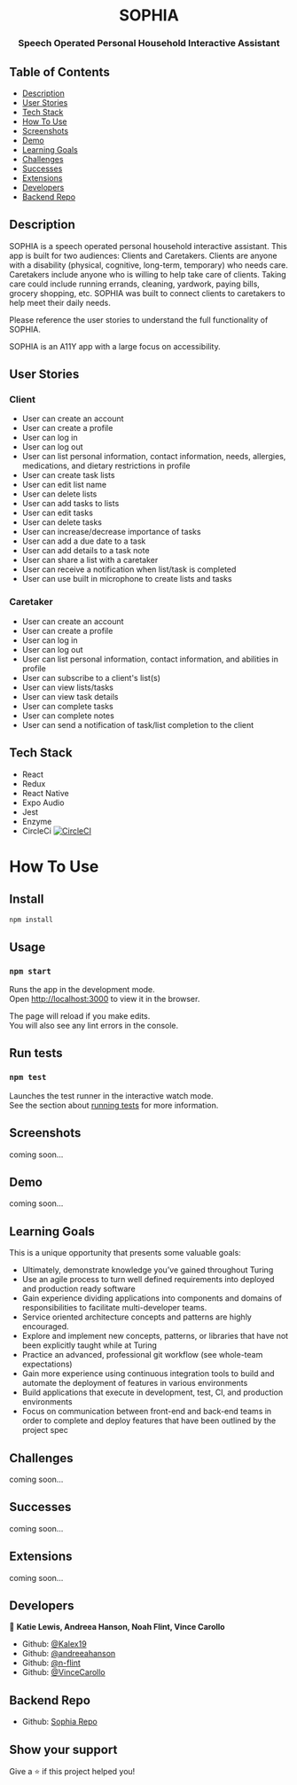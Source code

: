 <h1 align="center">SOPHIA</h1>

<h3 align="center">Speech Operated Personal Household Interactive Assistant</h3>


## Table of Contents
* [Description](#Description)
* [User Stories](#User-Stories)
* [Tech Stack](#Tech-Stack)
* [How To Use](#How-To-Use)
* [Screenshots](#Screenshots)
* [Demo](#Demo)
* [Learning Goals](#Learning-Goals)
* [Challenges](#Challenges)
* [Successes](#Successes)
* [Extensions](#Extensions)
* [Developers](#Developers)
* [Backend Repo](#Backend-Repo)

## Description

SOPHIA is a speech operated personal household interactive assistant. This app is built for two audiences: Clients and Caretakers. Clients are anyone with a disability (physical, cognitive, long-term, temporary) who needs care. Caretakers include anyone who is willing to help take care of clients. Taking care could include running errands, cleaning, yardwork, paying bills, grocery shopping, etc. SOPHIA was built to connect clients to caretakers to help meet their daily needs. 

Please reference the user stories to understand the full functionality of SOPHIA. 

SOPHIA is an A11Y app with a large focus on accessibility. 

## User Stories

### Client

* User can create an account
* User can create a profile
* User can log in
* User can log out
* User can list personal information, contact information, needs, allergies, medications, and dietary restrictions in profile
* User can create task lists
* User can edit list name
* User can delete lists
* User can add tasks to lists
* User can edit tasks
* User can delete tasks
* User can increase/decrease importance of tasks
* User can add a due date to a task
* User can add details to a task note
* User can share a list with a caretaker
* User can receive a notification when list/task is completed
* User can use built in microphone to create lists and tasks

### Caretaker

* User can create an account
* User can create a profile
* User can log in
* User can log out
* User can list personal information, contact information, and abilities in profile
* User can subscribe to a client's list(s)
* User can view lists/tasks
* User can view task details
* User can complete tasks
* User can complete notes
* User can send a notification of task/list completion to the client

## Tech Stack

* React
* Redux
* React Native
* Expo Audio
* Jest
* Enzyme
* CircleCi [![CircleCI](https://circleci.com/gh/kalex19/Sophia-Native.svg?style=svg)](https://circleci.com/gh/kalex19/Sophia-Native)

# How To Use

## Install

```sh
npm install
```

## Usage

### `npm start`

Runs the app in the development mode.<br>
Open [http://localhost:3000](http://localhost:3000) to view it in the browser.

The page will reload if you make edits.<br>
You will also see any lint errors in the console.

## Run tests

### `npm test`

Launches the test runner in the interactive watch mode.<br>
See the section about [running tests](https://facebook.github.io/create-react-app/docs/running-tests) for more information.

## Screenshots

coming soon...

## Demo

coming soon...

## Learning Goals

This is a unique opportunity that presents some valuable goals:

* Ultimately, demonstrate knowledge you’ve gained throughout Turing
* Use an agile process to turn well defined requirements into deployed and production ready software
* Gain experience dividing applications into components and domains of responsibilities to facilitate multi-developer teams. 
* Service oriented architecture concepts and patterns are highly encouraged.
* Explore and implement new concepts, patterns, or libraries that have not been explicitly taught while at Turing
* Practice an advanced, professional git workflow (see whole-team expectations)
* Gain more experience using continuous integration tools to build and automate the deployment of features in various environments
* Build applications that execute in development, test, CI, and production environments
* Focus on communication between front-end and back-end teams in order to complete and deploy features that have been outlined by the project spec

## Challenges

coming soon...

## Successes

coming soon...

## Extensions

coming soon...

## Developers

👤 **Katie Lewis, Andreea Hanson, Noah Flint, Vince Carollo**

* Github: [@Kalex19](https://github.com/Kalex19)
* Github: [@andreeahanson](https://github.com/andreeahanson)
* Github: [@n-flint](https://github.com/n-flint)
* Github: [@VinceCarollo](https://github.com/VinceCarollo)

## Backend Repo

* Github: [Sophia Repo](https://github.com/n-flint/Sophia-Rails)

## Show your support

Give a ⭐️ if this project helped you!
